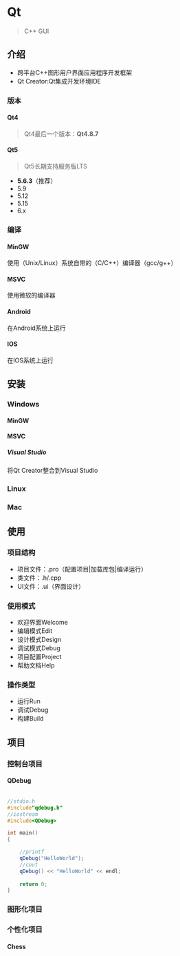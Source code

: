# Qt
> C++ GUI

## 介绍

- 跨平台C++图形用户界面应用程序开发框架
- Qt Creator:Qt集成开发环境IDE

### 版本
#### Qt4
> Qt4最后一个版本：**Qt4.8.7**
#### Qt5
> Qt5长期支持服务版LTS
- **5.6.3**（推荐）
- 5.9
- 5.12
- 5.15
- 6.x

### 编译
#### MinGW
使用（Unix/Linux）系统自带的（C/C++）编译器（gcc/g++）

#### MSVC
使用微软的编译器

#### Android
在Android系统上运行

#### IOS
在IOS系统上运行



## 安装

### Windows
#### MinGW

#### MSVC

##### Visual Studio
将Qt Creator整合到Visual Studio

### Linux


### Mac



## 使用

### 项目结构
- 项目文件：.pro（配置项目|加载库包|编译运行）
- 类文件：.h/.cpp
- UI文件：.ui（界面设计）

### 使用模式
- 欢迎界面Welcome
- 编辑模式Edit
- 设计模式Design
- 调试模式Debug
- 项目配置Project
- 帮助文档Help

### 操作类型
- 运行Run
- 调试Debug
- 构建Build

### 



## 项目

### 控制台项目
#### QDebug
```c++

//stdio.h
#include"qdebug.h"
//iostream
#include<QDebug>

int main()
{

	//printf
    qDebug("HelloWorld");
	//cout
    qDebug() << "HelloWorld" << endl;
    
    return 0;
}


```


### 图形化项目

### 个性化项目

#### Chess


